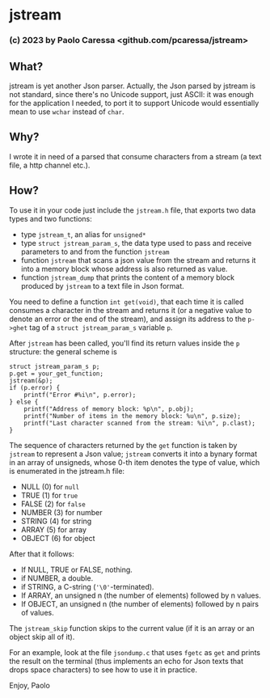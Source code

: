 # jstream

### (c) 2023 by Paolo Caressa <github.com/pcaressa/jstream>

## What?

jstream is yet another Json parser. Actually, the Json parsed by jstream is not standard, since there's no Unicode support, just ASCII: it was enough for the application I needed, to port it to support Unicode would essentially mean to use `wchar` instead of `char`.

## Why?

I wrote it in need of a parsed that consume characters from a stream (a text file, a http channel etc.).

## How?

To use it in your code just include the `jstream.h` file, that exports two data types and two functions:

- type `jstream_t`, an alias for `unsigned*`
- type `struct jstream_param_s`, the data type used to pass and receive parameters to and from the function `jstream`
- function `jstream` that scans a json value from the stream and returns it into a memory block whose address is also returned as value.
- function `jstream_dump` that prints the content of a memory block produced by `jstream` to a text file in Json format.

You need to define a function `int get(void)`, that each time it is called consumes a character in the stream and returns it (or a negative value to denote an error or the end of the stream), and assign its address to the `p->ghet` tag of a `struct jstream_param_s` variable `p`.

After `jstream` has been called, you'll find its return values inside the `p` structure: the general scheme is

    struct jstream_param_s p;
    p.get = your_get_function;
    jstream(&p);
    if (p.error) {
        printf("Error #%i\n", p.error);
    } else {
        printf("Address of memory block: %p\n", p.obj);
        printf("Number of items in the memory block: %u\n", p.size);
        printf("Last character scanned from the stream: %i\n", p.clast);
    }


The sequence of characters returned by the `get` function is taken by `jstream` to represent a Json value; `jstream` converts it into a bynary format in an array of unsigneds, whose 0-th item denotes the type of value, which is enumerated in the jstream.h file:

- NULL (0) for `null`
- TRUE (1) for `true`
- FALSE (2) for `false`
- NUMBER (3) for number
- STRING (4) for string
- ARRAY (5) for array
- OBJECT (6) for object

After that it follows:

- If NULL, TRUE or FALSE, nothing.
- if NUMBER, a double.
- if STRING, a C-string (`'\0'`-terminated).
- If ARRAY, an unsigned n (the number of elements) followed by n values.
- If OBJECT, an unsigned n (the number of elements) followed by n pairs of values.

The `jstream_skip` function skips to the current value (if it is an array or an object skip all of it).

For an example, look at the file `jsondump.c` that uses `fgetc` as `get` and prints the result on the terminal (thus implements an echo for Json texts that drops space characters) to see how to use it in practice.

Enjoy,
Paolo

